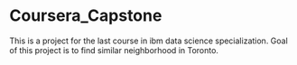 # Coursera_Capstone

This is a project for the last course in ibm data science specialization. Goal of this project is to find similar neighborhood in Toronto.
